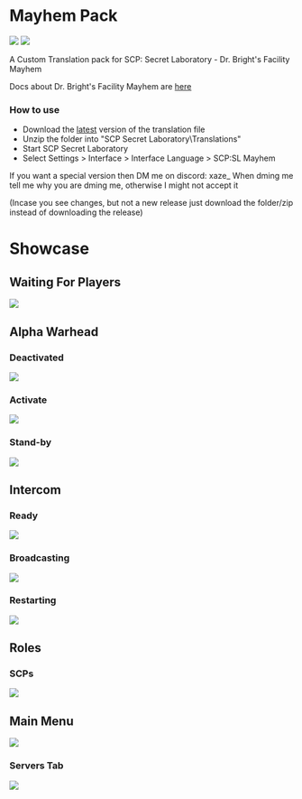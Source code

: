 # Mayhem Pack
<a href="https://github.com/xaze1/MayhemPack/releases/latest" alt="Latest release"><img src="https://img.shields.io/github/downloads-pre/xaze1/MayhemPack/latest/total?label=downloads"></a>
<a href="https://github.com/xaze1/MayhemPack/releases/latest" alt="Latest release"><img src="https://img.shields.io/github/v/release/xaze1/MayhemPack"></a>

A Custom Translation pack for SCP: Secret Laboratory - Dr. Bright's Facility Mayhem

Docs about Dr. Bright's Facility Mayhem are [here](https://docs.google.com/document/d/1Zq2hJ0jlXvPS_FO0-gBGI4r2XEawwcjstSXYIExcX-k/)

### How to use
- Download the [latest](https://github.com/xaze1/MayhemPack/releases/latest) version of the translation file
- Unzip the folder into "SCP Secret Laboratory\Translations"
- Start SCP Secret Laboratory
- Select Settings > Interface > Interface Language > SCP:SL Mayhem

If you want a special version then DM me on discord: xaze_
When dming me tell me why you are dming me, otherwise I might not accept it

(Incase you see changes, but not a new release just download the folder/zip instead of downloading the release)

# Showcase

## Waiting For Players
<img src="https://i.imgur.com/DQOu2FK.png">

## Alpha Warhead

### Deactivated
<img src="https://i.imgur.com/QjyE52X.png">

### Activate
<img src="https://i.imgur.com/heGx3U2.png">

### Stand-by
<img src="https://i.imgur.com/mf8qltD.png">

## Intercom

### Ready
<img src="https://i.imgur.com/KBeBIn6.png">

### Broadcasting
<img src="https://i.imgur.com/90I5kvs.png">

### Restarting
<img src="https://i.imgur.com/OePR49w.png">

## Roles

### SCPs
<img src="https://i.imgur.com/70G6vQh.png">

## Main Menu
<img src="https://i.imgur.com/TYMT90v.png">

### Servers Tab
<img src="https://i.imgur.com/mhtZTVz.png">